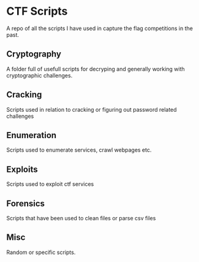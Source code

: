 # CTF Scripts
A repo of all the scripts I have used in capture the flag competitions in the past.

## Cryptography
A folder full of usefull scripts for decryping and generally working with cryptographic challenges.

## Cracking
Scripts used in relation to cracking or figuring out password related challenges

## Enumeration
Scripts used to enumerate services, crawl webpages etc.

## Exploits
Scripts used to exploit ctf services

## Forensics
Scripts that have been used to clean files or parse csv files

## Misc
Random or specific scripts.

